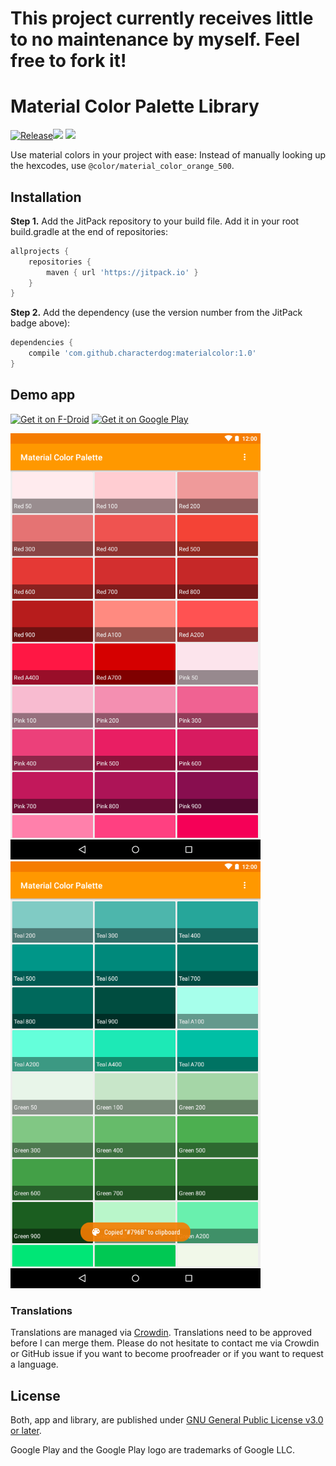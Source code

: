 # This project currently receives little to no maintenance by myself. Feel free to fork it!

# Material Color Palette Library
[![Release](https://jitpack.io/v/characterdog/materialcolor.svg)](https://jitpack.io/#characterdog/materialcolor)<a href="https://travis-ci.com/characterdog/materialcolor/"><img src="https://api.travis-ci.com/characterdog/materialcolor.svg?branch=master"></a> <a title="Crowdin" target="_blank" href="https://crowdin.com/project/materialcolor"><img src="https://d322cqt584bo4o.cloudfront.net/materialcolor/localized.svg"></a>

Use material colors in your project with ease: Instead of manually looking up the hexcodes, use `@color/material_color_orange_500`.

## Installation

__Step 1.__ Add the JitPack repository to your build file. Add it in your root build.gradle at the end of repositories:
```gradle
allprojects {
    repositories {
        maven { url 'https://jitpack.io' }
    }
}
```
__Step 2.__ Add the dependency (use the version number from the JitPack badge above):
```gradle
dependencies {
    compile 'com.github.characterdog:materialcolor:1.0'
}
```

## Demo app

[<img src="https://f-droid.org/badge/get-it-on.png" alt="Get it on F-Droid" height="80">](https://f-droid.org/app/com.github.characterdog.materialcolor)
[<img src="https://play.google.com/intl/en_us/badges/images/generic/en_badge_web_generic.png" alt="Get it on Google Play" height="80">](https://play.google.com/store/apps/details?id=com.github.characterdog.materialcolor)

<img src="fastlane/metadata/android/en-US/images/phoneScreenshots/1.png" width="400px"> <img src="fastlane/metadata/android/en-US/images/phoneScreenshots/2.png" width="400px">

### Translations

Translations are managed via [Crowdin](https://crowdin.com/project/materialcolor). Translations need to be approved before I can merge them. Please do not hesitate to contact me via Crowdin or GitHub issue if you want to become proofreader or if you want to request a language.

## License

Both, app and library, are published under [GNU General Public License v3.0 or later](https://spdx.org/licenses/GPL-3.0-or-later.html).


Google Play and the Google Play logo are trademarks of Google LLC.
